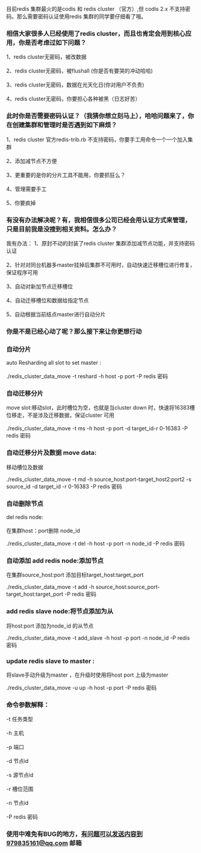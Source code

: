 目前redis 集群最火的是codis 和 redis cluster （官方）,但 codis 2.x 不支持密码。那么需要密码认证使用redis 集群的同学要仔细看了哦。
 
### 相信大家很多人已经使用了redis cluster，而且也肯定会用到核心应用，你是否考虑过如下问题？

  1、redis cluster无密码，被改数据<br />  
  2、redis cluster无密码，被flushall (你是否有要哭的冲动哈哈)<br />  
  3、redis cluster无密码，数据在光天化日(你对用户不负责)<br />  
  4、redis cluster无密码，你要担心各种被黑（日志好苦）<br />  
### 此时你是否需要密码认证？（我猜你想立刻马上），哈哈问题来了，你在创建集群和管理时是否遇到如下麻烦？<br />  
  1、redis cluster 官方redis-trib.rb 不支持密码，你要手工用命令一个一个加入集群<br />  
  2、添加减节点不方便<br />  
  3、更重要的是你的分片工具不能用，你要抓狂么？<br />  
  4、管理需要手工<br />  
  5、你要疯掉<br />  
### 有没有办法解决呢？有，我相信很多公司已经会用认证方式来管理，只是目前我是没搜到相关资料。怎么办？<br />  
我有办法：
  1、原封不动的封装了redis cluster 集群添加减节点功能，并支持密码认证<br />  
  2、针对对同台机器多master挂掉后集群不可用时，自动快速迁移槽位进行修复，保证程序可用<br />  
  3、自动对新加节点迁移槽位<br />  
  4、自动迁移槽位和数据给指定节点<br />  
  5、自动根据当前结点master进行自动分片<br />  

### 你是不是已经心动了呢？那么接下来让你更想行动<br />  





### 自动分片<br />  
  auto Resharding all slot to set master : <br />  
  ./redis_cluster_data_move -t reshard -h host -p port -P redis 密码<br />  

### 自动迁移分片<br />  
  move slot:移动slot，此时槽位为空，也就是当cluster down 时，快速将16383槽位移走，不是涉及迁移数据，保证cluster 可用<br />  
  ./redis_cluster_data_move -t ms -h host -p port -d target_id-r 0-16383 -P redis 密码<br />  

### 自动迁移分片及数据 move data: <br />  
  移动槽位及数据<br />  

  ./redis_cluster_data_move -t md -h source_host:port-target_host2:port2 -s source_id -d target_id -r 0-16383 -P redis 密码<br />  

### 自动删除节点<br />  
  del redis node: <br />  
在集群host：port删除 node_id <br />  

  ./redis_cluster_data_move -t del -h host -p port -n node_id  -P redis 密码<br />  

### 自动添加 add redis node:添加节点<br />  

在集群source_host:port 添加目标target_host:target_port<br />  

  ./redis_cluster_data_move -t add -h source_host:source_port-target_host:target_port  -P redis 密码<br />  

### add redis slave node:将节点添加为从<br />  

将host:port 添加为node_id 的从节点<br />  

  ./redis_cluster_data_move -t add_slave -h host -p port -n node_id -P redis 密码<br />  

### update redis slave to master :<br />  

将slave手动升级为master ，在升级时使用将host port 上级为master <br />  

  ./redis_cluster_data_move -u up -h host -p port  -P redis 密码<br />  


### 命令参数解释：<br />  

  -t      任务类型<br />  
  -h      主机<br />  
  -p      端口<br />  
  -d      节点id<br />  
  -s      源节点id<br />  
  -r      槽位范围<br />  
  -n      节点id<br />  
  -P      redis 密码<br />  


### 使用中难免有BUG的地方，有问题可以发送内容到979835161@qq.com 邮箱
